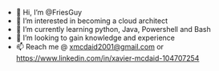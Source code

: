 - 👋 Hi, I’m @FriesGuy
- 👀 I’m interested in becoming a cloud architect 
- 🌱 I’m currently learning python, Java, Powershell and Bash
- 💞️ I’m looking to gain knowledge and experience 
- 📫 Reach me @ xmcdaid2001@gmail.com or https://www.linkedin.com/in/xavier-mcdaid-104707254

<!---
FriesGuy/FriesGuy is a ✨ special ✨ repository because its `README.md` (this file) appears on your GitHub profile.
You can click the Preview link to take a look at your changes.
--->
